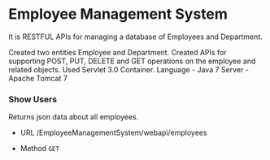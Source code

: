 # Employee Management System
It is RESTFUL APIs for managing a database of Employees and Department.


Created two entities Employee and Department.
Created APIs for supporting POST, PUT, DELETE and GET operations on the employee and related objects. 
Used Servlet 3.0 Container.
Language - Java 7
Server - Apache Tomcat 7

### Show Users
Returns json data about all employees.

- URL
/EmployeeManagementSystem/webapi/employees <br/>

- Method
`GET`


